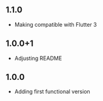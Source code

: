 ## 1.1.0

* Making compatible with Flutter 3

## 1.0.0+1

* Adjusting README

## 1.0.0

* Adding first functional version
